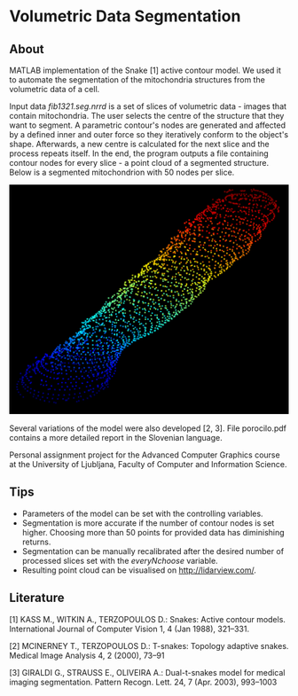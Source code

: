 # Volumetric Data Segmentation

## About
MATLAB implementation of the Snake [1] active contour model. We used it to automate the segmentation of the mitochondria structures from the volumetric data of a cell. 

Input data *fib1321.seg.nrrd* is a set of slices of volumetric data - images that contain mitochondria. The user selects the centre of the structure that they want to segment. 
A parametric contour's nodes are generated and affected by a defined inner and outer force so they iteratively conform to the object's shape. 
Afterwards, a new centre is calculated for the next slice and the process repeats itself.
In the end, the program outputs a file containing contour nodes for every slice - a point cloud of a segmented structure. Below is a segmented mitochondrion with 50 nodes per slice.

![50nodes](docs/50nodes.png)

Several variations of the model were also developed [2, 3]. File porocilo.pdf contains a more detailed report in the Slovenian language. 

Personal assignment project for the Advanced Computer Graphics course at the University of Ljubljana, Faculty of Computer and Information Science.

## Tips
* Parameters of the model can be set with the controlling variables.
* Segmentation is more accurate if the number of contour nodes is set higher. Choosing more than 50 points for provided data has diminishing returns. 
* Segmentation can be manually recalibrated after the desired number of processed slices set with the *everyNchoose* variable.
* Resulting point cloud can be visualised on http://lidarview.com/.

## Literature
[1] KASS M., WITKIN A., TERZOPOULOS D.: Snakes: Active contour models. International Journal of Computer Vision 1, 4 (Jan 1988), 321–331.

[2] MCINERNEY T., TERZOPOULOS D.: T-snakes: Topology adaptive snakes. Medical Image Analysis 4, 2 (2000), 73–91

[3] GIRALDI G., STRAUSS E., OLIVEIRA A.: Dual-t-snakes model for medical imaging segmentation. Pattern Recogn. Lett. 24, 7 (Apr. 2003), 993–1003
